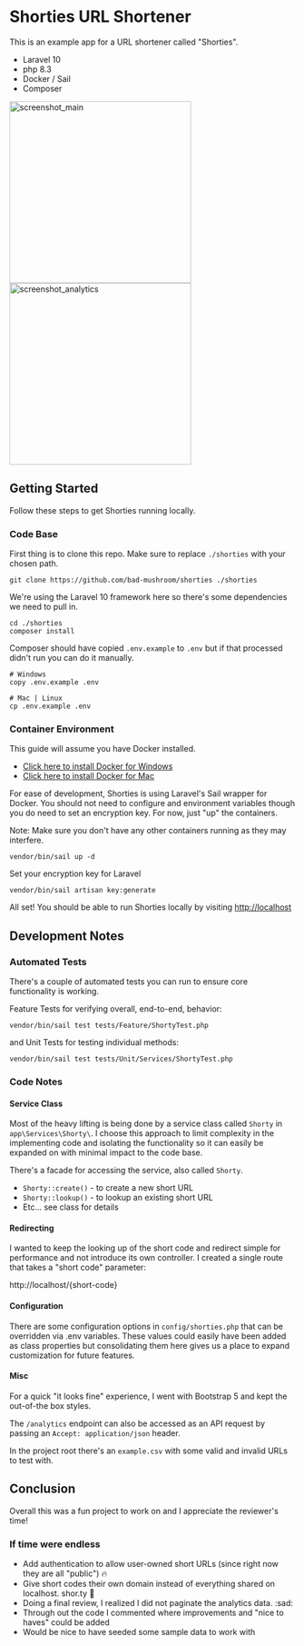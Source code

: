 # Shorties URL Shortener

This is an example app for a URL shortener called "Shorties".

* Laravel 10
* php 8.3
* Docker / Sail
* Composer
  
<img width="320" alt="screenshot_main" src="https://github.com/bad-mushroom/shorties/assets/381203/2baf598d-b250-4a6f-b12c-da172b4c5f4b">
<img width="320" alt="screenshot_analytics" src="https://github.com/bad-mushroom/shorties/assets/381203/841564fd-074f-488e-aa23-258cd517ac90">


## Getting Started

Follow these steps to get Shorties running locally.

### Code Base

First thing is to clone this repo. Make sure to replace `./shorties` with your chosen path.

```
git clone https://github.com/bad-mushroom/shorties ./shorties
```

We're using the Laravel 10 framework here so there's some dependencies we need to pull in.

```
cd ./shorties
composer install
```

Composer should have copied `.env.example` to `.env` but if that processed didn't run you can do it manually.

```
# Windows
copy .env.example .env

# Mac | Linux
cp .env.example .env
```

### Container Environment

This guide will assume you have Docker installed.

* [Click here to install Docker for Windows](https://docs.docker.com/desktop/install/windows-install/)
* [Click here to install Docker for Mac](https://docs.docker.com/desktop/install/mac-install/)

For ease of development, Shorties is using Laravel's Sail wrapper for Docker. You should not need to configure and environment variables though you do need to set an encryption key. For now, just "up" the containers.

Note: Make sure you don't have any other containers running as they may interfere.

```
vendor/bin/sail up -d
```

Set your encryption key for Laravel

```
vendor/bin/sail artisan key:generate
```

All set! You should be able to run Shorties locally by visiting [http://localhost](http://localhost)


## Development Notes

### Automated Tests

There's a couple of automated tests you can run to ensure core functionality is working.

Feature Tests for verifying overall, end-to-end, behavior:

```
vendor/bin/sail test tests/Feature/ShortyTest.php
```

and Unit Tests for testing individual methods:

```
vendor/bin/sail test tests/Unit/Services/ShortyTest.php
```

### Code Notes

#### Service Class

Most of the heavy lifting is being done by a service class called `Shorty` in `app\Services\Shorty\`. I choose this approach to limit complexity in the implementing code and isolating the functionality so it can easily be expanded on with minimal impact to the code base.

There's a facade for accessing the service, also called `Shorty`.
* `Shorty::create()` - to create a new short URL
* `Shorty::lookup()` - to lookup an existing short URL
* Etc... see class for details

#### Redirecting

I wanted to keep the looking up of the short code and redirect simple for performance and not introduce its own controller. I created a single route that takes a "short code" parameter:

http://localhost/{short-code}

#### Configuration

There are some configuration options in `config/shorties.php` that can be overridden via .env variables. These values could easily have been added as class properties but consolidating them here gives us a place to expand customization for future features.

#### Misc

For a quick "it looks fine" experience, I went with Bootstrap 5 and kept the out-of-the box styles.

The `/analytics` endpoint can also be accessed as an API request by passing an `Accept: application/json` header.

In the project root there's an `example.csv` with some valid and invalid URLs to test with.

## Conclusion

Overall this was a fun project to work on and I appreciate the reviewer's time!

### If time were endless

* Add authentication to allow user-owned short URLs (since right now they are all "public") :fire:
* Give short codes their own domain instead of everything shared on localhost. shor.ty :thinking:
* Doing a final review, I realized I did not paginate the analytics data. :sad:
* Through out the code I commented where improvements and "nice to haves" could be added
* Would be nice to have seeded some sample data to work with

